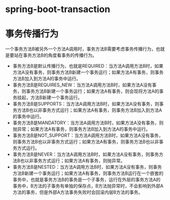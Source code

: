 # spring-boot-transaction

# 事务传播行为

一个事务方法B被另外一个方法A调用时，事务方法B需要考虑事务传播行为，也就是要站在事务方法B的角度看事务的传播行为。

- 事务方法B是默认传播行为，也就是REQUIRED：当方法A调用方法B时，如果方法A没有事务，则事务方法B新建一个事务运行；如果方法A有事务，则事务方法B加入到方法A的事务中运行。
- 事务方法B是REQUIRES_NEW：当方法A调用方法B时，如果方法A没有事务，则事务方法B新建一个事务运行；如果方法A有事务，则会现将方法A的事务挂起，方法B新建一个事务运行。
- 事务方法B是SUPPORTS：当方法A调用方法B时，如果方法A没有事务，则事务方法B也以非事务方式运行；如果方法A有事务，则事务方法B加入到方法A的事务中运行。
- 事务方法B是MANDATORY：当方法A调用方法B时，如果方法A没有事务，则抛异常；如果方法A有事务，则事务方法B加入到方法A的事务中运行。
- 事务方法B是NOT_SUPPORT：当方法A调用方法B时，如果方法A没有事务，则事务方法B也以非事务方式运行；如果方法A有事务，则事务方法B也以非事务方式运行。
- 事务方法B是NEVER：当方法A调用方法B时，如果方法A没有事务，则事务方法B也以非事务方式运行；如果方法A有事务，则抛异常。
- 事务方法B是NESTED：当方法A调用方法B时，如果方法A没有事务，则事务方法B新建一个事务运行；如果方法A有事务，则事务方法B运行在一个嵌套的事务中，也就是事务方法B的事务是一个子事务，运行在外层的事务方法A的事务中，B方法的子事务有单独的保存点，B方法抛异常时，不会影响到外部A方法的事务，但是外部A方法事务失败时会回滚内层B方法的事务。